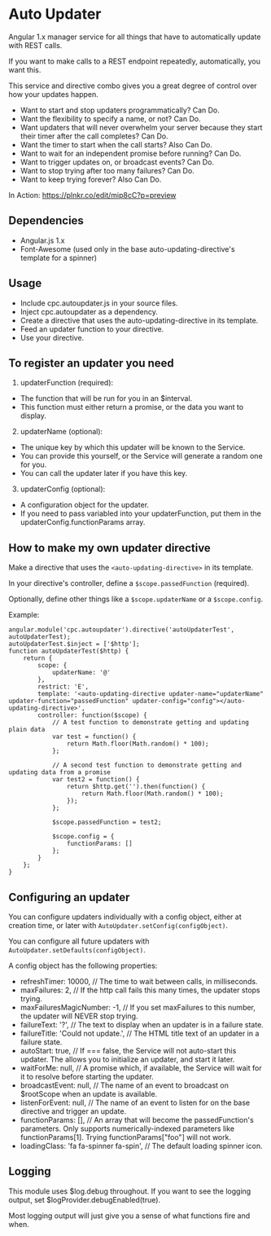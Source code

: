 # Auto Updater
Angular 1.x manager service for all things that have to automatically update with REST calls.

If you want to make calls to a REST endpoint repeatedly, automatically, you want this.  

This service and directive combo gives you a great degree of control over how your updates happen.
* Want to start and stop updaters programmatically?  Can Do.
* Want the flexibility to specify a name, or not?  Can Do.
* Want updaters that will never overwhelm your server because they start their timer after the call completes?  Can Do.
* Want the timer to start when the call starts?  Also Can Do.
* Want to wait for an independent promise before running?  Can Do.
* Want to trigger updates on, or broadcast events? Can Do.
* Want to stop trying after too many failures?  Can Do.
* Want to keep trying forever?  Also Can Do.

In Action: https://plnkr.co/edit/mip8cC?p=preview

## Dependencies
* Angular.js 1.x
* Font-Awesome (used only in the base auto-updating-directive's template for a spinner)

## Usage
* Include cpc.autoupdater.js in your source files.
* Inject cpc.autoupdater as a dependency.
* Create a directive that uses the auto-updating-directive in its template.
* Feed an updater function to your directive.
* Use your directive.

## To register an updater you need
1) updaterFunction (required):
* The function that will be run for you in an $interval.
* This function must either return a promise, or the data you want to display.

2) updaterName (optional): 
* The unique key by which this updater will be known to the Service.
* You can provide this yourself, or the Service will generate a random one for you.
* You can call the updater later if you have this key.

3) updaterConfig (optional):
* A configuration object for the updater. 
* If you need to pass variabled into your updaterFunction, put them in the updaterConfig.functionParams array.

## How to make my own updater directive
Make a directive that uses the `<auto-updating-directive>` in its template.

In your directive's controller, define a `$scope.passedFunction` (required).

Optionally, define other things like a `$scope.updaterName` or a `$scope.config`.

Example:
```
angular.module('cpc.autoupdater').directive('autoUpdaterTest', autoUpdaterTest);
autoUpdaterTest.$inject = ['$http'];
function autoUpdaterTest($http) {
	return {
		scope: {
			updaterName: '@'
		},
		restrict: 'E',
		template: '<auto-updating-directive updater-name="updaterName" updater-function="passedFunction" updater-config="config"></auto-updating-directive>',
		controller: function($scope) {
			// A test function to demonstrate getting and updating plain data
			var test = function() {
				return Math.floor(Math.random() * 100);
			};

			// A second test function to demonstrate getting and updating data from a promise
			var test2 = function() {
				return $http.get('').then(function() {
					return Math.floor(Math.random() * 100);
				});
			};

			$scope.passedFunction = test2;
			
			$scope.config = {
				functionParams: []
			};
		}
	};
}
```

## Configuring an updater
You can configure updaters individually with a config object, either at creation time, or later with `AutoUpdater.setConfig(configObject)`.  

You can configure all future updaters with `AutoUpdater.setDefaults(configObject)`.

A config object has the following properties:
* refreshTimer: 10000, // The time to wait between calls, in milliseconds.
* maxFailures: 2, // If the http call fails this many times, the updater stops trying.
* maxFailuresMagicNumber: -1, // If you set maxFailures to this number, the updater will NEVER stop trying.
* failureText: '?', // The text to display when an updater is in a failure state.
* failureTitle: 'Could not update.', // The HTML title text of an updater in a failure state.
* autoStart: true, // If === false, the Service will not auto-start this updater.  The allows you to initialize an updater, and start it later.
* waitForMe: null, // A promise which, if available, the Service will wait for it to resolve before starting the updater.
* broadcastEvent: null, // The name of an event to broadcast on $rootScope when an update is available.
* listenForEvent: null, // The name of an event to listen for on the base directive and trigger an update.
* functionParams: [], // An array that will become the passedFunction's parameters.  Only supports numerically-indexed parameters like functionParams[1].  Trying functionParams["foo"] will not work.
* loadingClass: 'fa fa-spinner fa-spin', // The default loading spinner icon.

## Logging
This module uses $log.debug throughout.  If you want to see the logging output, set $logProvider.debugEnabled(true).

Most logging output will just give you a sense of what functions fire and when.